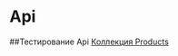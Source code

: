 # Api

##Тестирование Api [Коллекция Products](https://www.postman.com/sytugin/workspace/my-workspace/collection/40992590-8e39b415-5bd4-43cd-976e-dcf89d9a8e33?action=share&creator=40992590&active-environment=40992590-7c5850da-4ab0-4a6c-8bb7-731da2828f49)
